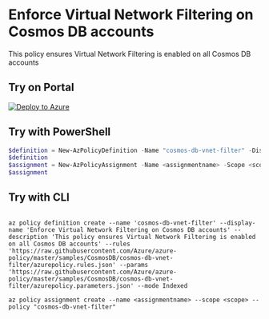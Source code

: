 # Enforce Virtual Network Filtering on Cosmos DB accounts

This policy ensures Virtual Network Filtering is enabled on all Cosmos DB accounts

## Try on Portal

[![Deploy to Azure](https://aka.ms/deploytoazurebutton)](https://portal.azure.com/#blade/Microsoft_Azure_Policy/CreatePolicyDefinitionBlade/uri/https%3A%2F%2Fraw.githubusercontent.com%2FAzure%2Fazure-policy%2Fmaster%2Fsamples%2FCosmosDB%2Fcosmos-db-vnet-filter%2Fazurepolicy.json)

## Try with PowerShell

````powershell
$definition = New-AzPolicyDefinition -Name "cosmos-db-vnet-filter" -DisplayName "Enforce Virtual Network Filtering on Cosmos DB accounts" -description "This policy ensures Virtual Network Filtering is enabled on all Cosmos DB accounts" -Policy 'https://raw.githubusercontent.com/Azure/azure-policy/master/samples/CosmosDB/cosmos-db-vnet-filter/azurepolicy.rules.json' -Parameter 'https://raw.githubusercontent.com/Azure/azure-policy/master/samples/CosmosDB/cosmos-db-vnet-filter/azurepolicy.parameters.json' -Mode Indexed
$definition
$assignment = New-AzPolicyAssignment -Name <assignmentname> -Scope <scope> -PolicyDefinition $definition
$assignment
````

## Try with CLI

````cli

az policy definition create --name 'cosmos-db-vnet-filter' --display-name 'Enforce Virtual Network Filtering on Cosmos DB accounts' --description 'This policy ensures Virtual Network Filtering is enabled on all Cosmos DB accounts' --rules 'https://raw.githubusercontent.com/Azure/azure-policy/master/samples/CosmosDB/cosmos-db-vnet-filter/azurepolicy.rules.json' --params 'https://raw.githubusercontent.com/Azure/azure-policy/master/samples/CosmosDB/cosmos-db-vnet-filter/azurepolicy.parameters.json' --mode Indexed

az policy assignment create --name <assignmentname> --scope <scope> --policy "cosmos-db-vnet-filter" 

````
